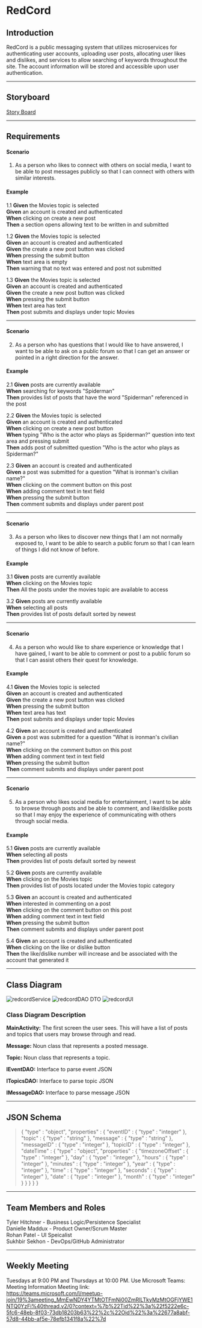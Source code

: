 # RedCord

## Introduction  


RedCord is a public messaging system that utilizes microservices for authenticating user accounts, uploading user posts, allocating user likes and dislikes, and services to allow searching of keywords throughout the site. The account information will be stored and accessible upon user authentication. 

---
## Storyboard  

[Story Board](https://projects.invisionapp.com/prototype/cktashbi600d4pg019y0hc45x/play)



---
## Requirements  
#### Scenario  

1. As a person who likes to connect with others on social media, I want to be able to post messages publicly so that I can connect with others with similar interests.

#### Example  

1.1 **Given** the Movies topic is selected
<br/>
**Given** an account is created and authenticated
<br/>
**When** clicking on create a new post
<br/>
**Then** a section opens allowing text to be written in and submitted
<br/>  

1.2 **Given** the Movies topic is selected
<br/>
**Given** an account is created and authenticated
<br/>
**Given** the create a new post button was clicked
<br/>
**When** pressing the submit button
<br/>
**When** text area is empty
<br/>
**Then** warning that no text was entered and post not submitted
<br/>  

1.3 **Given** the Movies topic is selected
<br/>
**Given** an account is created and authenticated
<br/>
**Given** the create a new post button was clicked
<br/>
**When** pressing the submit button
<br/>
**When** text area has text
<br/>
**Then** post submits and displays under topic Movies
<br/>  

---
#### Scenario  

2. As a person who has questions that I would like to have answered, I want to be able to ask on a public forum so that I can get an answer or pointed in a right direction for the answer. 

#### Example  

2.1 **Given** posts are currently available
<br/>
**When** searching for keywords "Spiderman"
<br/>
**Then** provides list of posts that have the word "Spiderman" referenced in the post
<br/>  

2.2 **Given** the Movies topic is selected
<br/>
**Given** an account is created and authenticated
<br/>
**When** clicking on create a new post button
<br/>
**When** typing "Who is the actor who plays as Spiderman?" question into text area and pressing submit
<br/> 
**Then** adds post of submitted question "Who is the actor who plays as Spiderman?"
<br/> 

2.3 **Given** an account is created and authenticated
<br/>
**Given** a post was submitted for a question "What is ironman's civilian name?"
<br/>
**When** clicking on the comment button on this post
<br/>
**When** adding comment text in text field
<br/>
**When** pressing the submit button
<br/>
**Then** comment submits and displays under parent post
<br/>  

---  
#### Scenario  

3. As a person who likes to discover new things that I am not normally exposed to, I want to be able to search a public forum so that I can learn of things I did not know of before.

#### Example  

3.1 **Given** posts are currently available
<br/>
**When** clicking on the Movies topic
<br/>
**Then** All the posts under the movies topic are available to access
<br/>  

3.2 **Given** posts are currently available
<br/>
**When** selecting all posts
<br/>
**Then** provides list of posts default sorted by newest
<br/> 

---   
#### Scenario  

4. As a person who would like to share experience or knowledge that I have gained, I want to be able to comment or post to a public forum so that I can assist others their quest for knowledge.

#### Example  

4.1 **Given** the Movies topic is selected
<br/>
**Given** an account is created and authenticated
<br/>
**Given** the create a new post button was clicked
<br/>
**When** pressing the submit button
<br/>
**When** text area has text
<br/>
**Then** post submits and displays under topic Movies
<br/>  


4.2 **Given** an account is created and authenticated
<br/>
**Given** a post was submitted for a question "What is ironman's civilian name?"
<br/>
**When** clicking on the comment button on this post
<br/>
**When** adding comment text in text field
<br/>
**When** pressing the submit button
<br/>
**Then** comment submits and displays under parent post
<br/>  

---  
#### Scenario  

5. As a person who likes social media for entertainment, I want to be able to browse through posts and be able to comment, and like/dislike posts so that I may enjoy the experience of communicating with others through social media.

#### Example  

5.1 **Given** posts are currently available
<br/>
**When** selecting all posts
<br/>
**Then** provides list of posts default sorted by newest
<br/> 

5.2 **Given** posts are currently available
<br/>
**When** clicking on the Movies topic
<br/>
**Then** provides list of posts located under the Movies topic category
<br/>  

5.3 **Given** an account is created and authenticated
<br/>
**When** interested in commenting on a post
<br/>
**When** clicking on the comment button on this post
<br/>
**When** adding comment text in text field
<br/>
**When** pressing the submit button
<br/>
**Then** comment submits and displays under parent post
<br/>  

5.4 **Given** an account is created and authenticated
<br/>
**When** clicking on the like or dislike button
<br/>
**Then** the like/dislike number will increase and be associated with the account that generated it
<br/>  

---
## Class Diagram  

![redcordService](https://user-images.githubusercontent.com/54546773/133164792-fffd0052-9d75-470a-aeaa-2050c9eb60b9.png)
![redcordDAO DTO](https://user-images.githubusercontent.com/54546773/133164793-69d65734-8e11-4625-a214-4987fe9eb892.png)
![redcordUI](https://user-images.githubusercontent.com/54546773/133164795-0e47286f-348d-4667-8f48-730bc6c56531.png)

### Class Diagram Description  

**MainActivity:**  The first screen the user sees. This will have a list of posts and topics that users may browse through and read.  

**Message:**  Noun class that represents a posted message.  

**Topic:**  Noun class that represents a topic.  

**IEventDAO:** Interface to parse event JSON  

**ITopicsDAO:** Interface to parse topic JSON  

**IMessageDAO:** Interface to parse message JSON  

---
## JSON Schema
>{
>  "type" : "object",
>  "properties" : {
>    "eventID" : {
>      "type" : "integer"
>    },
>    "topic" : {
>      "type" : "string"
>    },
>    "message" : {
>      "type" : "string"
>    },
>    "messageID" : {
>      "type" : "integer"
>    },
>    "topicID" : {
>      "type" : "integer"
>    },
>    "dateTime" : {
>      "type" : "object",
>      "properties" : {
>        "timezoneOffset" : {
>          "type" : "integer"
>        },
>        "day" : {
>          "type" : "integer"
>        },
>        "hours" : {
>          "type" : "integer"
>        },
>        "minutes" : {
>          "type" : "integer"
>        },
>        "year" : {
>          "type" : "integer"
>        },
>        "time" : {
>          "type" : "integer"
>        },
>        "seconds" : {
>          "type" : "integer"
>        },
>        "date" : {
>          "type" : "integer"
>        },
>        "month" : {
>          "type" : "integer"
>        }
>      }
>    }
>  }
>}

---
## Team Members and Roles  

Tyler Hitchner - Business Logic/Persistence Specialist
<br/>
Danielle Maddux - Product Owner/Scrum Master
<br/>
Rohan Patel - UI Speicalist
<br/>
Sukhbir Sekhon - DevOps/GitHub Administrator
<br/>

---
## Weekly Meeting  

Tuesdays at 9:00 PM and Thursdays at 10:00 PM. Use Microsoft Teams:
<br/>
Meeting Information Meeting link:
<br/>
https://teams.microsoft.com/l/meetup-join/19%3ameeting_MmEwNDY4YTMtOTFmNi00ZmRlLTkyMzMtOGFjYWE1NTQ0YzFi%40thread.v2/0?context=%7b%22Tid%22%3a%22f5222e6c-5fc6-48eb-8f03-73db18203b63%22%2c%22Oid%22%3a%22677a8abf-57d8-44bb-af5e-78efb1341f8a%22%7d
<br/>

